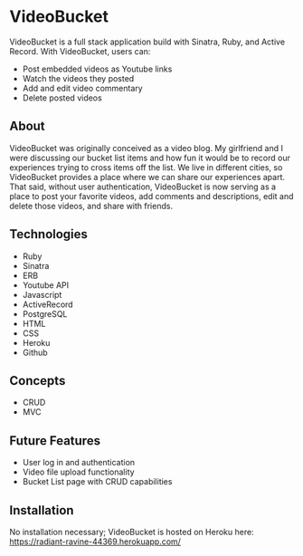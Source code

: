 # VideoBucket

VideoBucket is a full stack application build with Sinatra, Ruby, and Active Record. With VideoBucket, users can:

  - Post embedded videos as Youtube links
  - Watch the videos they posted
  - Add and edit video commentary
  - Delete posted videos

## About
VideoBucket was originally conceived as a video blog. My girlfriend and I were discussing our bucket list items and how fun it would be to record our experiences trying to cross items off the list. We live in different cities, so VideoBucket provides a place where we can share our experiences apart. That said, without user authentication, VideoBucket is now serving as a place to post your favorite videos, add comments and descriptions, edit and delete those videos, and share with friends.

## Technologies

  - Ruby
  - Sinatra
  - ERB
  - Youtube API
  - Javascript
  - ActiveRecord
  - PostgreSQL
  - HTML
  - CSS
  - Heroku
  - Github

## Concepts
  - CRUD
  - MVC

## Future Features
  - User log in and authentication
  - Video file upload functionality
  - Bucket List page with CRUD capabilities

## Installation
No installation necessary; VideoBucket is hosted on Heroku here: https://radiant-ravine-44369.herokuapp.com/